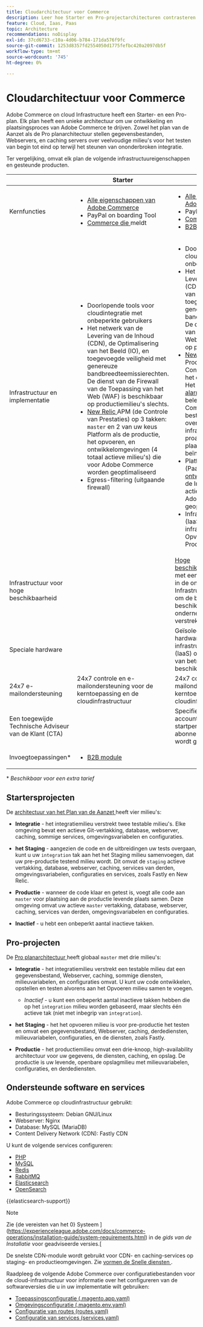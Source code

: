 ```yaml
---
title: Cloudarchitectuur voor Commerce
description: Leer hoe Starter en Pro-projectarchitecturen contrasteren voor Commerce op Cloud-infrastructuur.
feature: Cloud, Iaas, Paas
topic: Architecture
recommendations: noDisplay
exl-id: 37cd6733-c10a-4d06-b784-171da576f9fc
source-git-commit: 1253d8357fd2554050d1775fefbc420a2097db5f
workflow-type: tm+mt
source-wordcount: '745'
ht-degree: 0%

---
```


# Cloudarchitectuur voor Commerce

Adobe Commerce on cloud Infrastructure heeft een Starter- en een Pro-plan. Elk plan heeft een unieke architectuur om uw ontwikkeling en plaatsingsproces van Adobe Commerce te drijven. Zowel het plan van de Aanzet als de Pro planarchitectuur stellen gegevensbestanden, Webservers, en caching servers over veelvoudige milieu&#39;s voor het testen van begin tot eind op terwijl het steunen van ononderbroken integratie.

Ter vergelijking, omvat elk plan de volgende infrastructuureigenschappen en gesteunde producten.

|          | Starter | Pro |
| -------- | --------------------| ------------------ |
| Kernfuncties | <ul><li>[ Alle eigenschappen van Adobe Commerce ](https://experienceleague.adobe.com/docs/commerce-operations/release/features.html)</li><li>PayPal on boarding Tool</li><li>[ Commerce die ](https://business.adobe.com/products/magento/business-intelligence.html?_ga=2.85288604.442698376.1665067470-1322106587.1655147209) meldt</li></ul> | <ul><li>[ Alle eigenschappen van Adobe Commerce ](https://experienceleague.adobe.com/docs/commerce-operations/release/features.html)</li><li>PayPal on boarding Tool</li><li>[ Commerce die ](https://business.adobe.com/products/magento/business-intelligence.html?_ga=2.85288604.442698376.1665067470-1322106587.1655147209) meldt</li><li>[ B2B module ](https://business.adobe.com/products/magento/b2b-ecommerce.html?_ga=2.105948422.442698376.1665067470-1322106587.1655147209)</li></ul> |
| Infrastructuur en implementatie | <ul><li>Doorlopende tools voor cloudintegratie met onbeperkte gebruikers</li><li>Het netwerk van de Levering van de Inhoud (CDN), de Optimalisering van het Beeld (IO), en toegevoegde veiligheid met genereuze bandbreedteemissierechten. De dienst van de Firewall van de Toepassing van het Web (WAF) is beschikbaar op productiemilieu&#39;s slechts.</li><li>[ New Relic ](../monitor/new-relic-service.md) APM (de Controle van Prestaties) op 3 takken: `master` en 2 van uw keus <br> Platform als de productie, het opvoeren, en ontwikkelomgevingen (4 totaal actieve milieu&#39;s) die voor Adobe Commerce worden geoptimaliseerd</li><li>Egress-filtering (uitgaande firewall)</li></ul> | <ul><li>Doorlopende tools voor cloudintegratie met onbeperkte gebruikers</li><li>Het netwerk van de Levering van de Inhoud (CDN), de Optimalisering van het Beeld (IO), en toegevoegde veiligheid met genereuze bandbreedteemissierechten. De dienst van de Firewall van de Toepassing van het Web (WAF) is beschikbaar op productiemilieu&#39;s slechts.</li><li>[ New Relic ](../monitor/new-relic-service.md) Infrastructuur op Productie + APM (de Controle van Prestaties) op het opvoeren en productie. Het [ Beheerde alarmeringsbeleid ](../monitor/investigate-performance.md#monitor-performance-with-managed-alerts) voor het beleid van Adobe Commerce voert controle beste praktijken uit om u over toepassing en infrastructuurkwesties proactively mee te delen die plaatsprestaties beïnvloeden.</li><li>Platform als de dienst (PaaS) gebaseerde [ ontwikkelings ](pro-architecture.md#integration-environment) milieu&#39;s van de Integratie (2 totaal actieve milieu&#39;s) die voor Adobe Commerce worden geoptimaliseerd</li><li>Infrastructuur als dienst (IaaS) - specifieke virtuele infrastructuur voor het Opvoeren en van de Productie milieu&#39;s</li></ul> |
| Infrastructuur voor hoge beschikbaarheid | | [ Hoge beschikbaarheidsarchitectuur ](pro-architecture.md#redundant-hardware) met een drie-serveropstelling in de onderliggende Infrastructuur als dienst (IaaS) om de betrouwbaarheid en de beschikbaarheid van ondernemingskwaliteit te verstrekken |
| Speciale hardware | | Geïsoleerde en toegewijde hardware in de onderliggende infrastructuur als een dienst (IaaS) om nog hogere niveaus van betrouwbaarheid en beschikbaarheid te verstrekken |
| 24x7 e-mailondersteuning | 24x7 controle en e-mailondersteuning voor de kerntoepassing en de cloudinfrastructuur | 24x7 controle en e-mailondersteuning voor de kerntoepassing en de cloudinfrastructuur |
| Een toegewijde Technische Adviseur van de Klant (CTA) | | Specifiek technisch accountbeheer voor de eerste startperiode, vanaf uw abonnement tot uw eerste site wordt gestart |
| Invoegtoepassingen\* | <ul><li>[ B2B module ](https://business.adobe.com/products/magento/b2b-ecommerce.html)</li></ul> |

\* _Beschikbaar voor een extra tarief_

## Startersprojecten

De [ architectuur van het Plan van de Aanzet ](starter-architecture.md) heeft vier milieu&#39;s:

- **Integratie** - het integratiemilieu verstrekt twee testable milieu&#39;s. Elke omgeving bevat een actieve Git-vertakking, database, webserver, caching, sommige services, omgevingsvariabelen en configuraties.

- **het Staging** - aangezien de code en de uitbreidingen uw tests overgaan, kunt u uw `integration` tak aan het het Staging milieu samenvoegen, dat uw pre-productie testend milieu wordt. Dit omvat de `staging` actieve vertakking, database, webserver, caching, services van derden, omgevingsvariabelen, configuraties en services, zoals Fastly en New Relic.

- **Productie** - wanneer de code klaar en getest is, voegt alle code aan `master` voor plaatsing aan de productie levende plaats samen. Deze omgeving omvat uw actieve `master` vertakking, database, webserver, caching, services van derden, omgevingsvariabelen en configuraties.

- **Inactief** - u hebt een onbeperkt aantal inactieve takken.

## Pro-projecten

De [ Pro planarchitectuur ](pro-architecture.md) heeft globaal `master` met drie milieu&#39;s:

- **Integratie** - het integratiemilieu verstrekt een testable milieu dat een gegevensbestand, Webserver, caching, sommige diensten, milieuvariabelen, en configuraties omvat. U kunt uw code ontwikkelen, opstellen en testen alvorens aan het Opvoeren milieu samen te voegen.

   - _Inactief_ - u kunt een onbeperkt aantal inactieve takken hebben die op het `integration` milieu worden gebaseerd, maar slechts één actieve tak (niet met inbegrip van `integration`).

- **het Staging** - het het opvoeren milieu is voor pre-productie het testen en omvat een gegevensbestand, Webserver, caching, derdediensten, milieuvariabelen, configuraties, en de diensten, zoals Fastly.

- **Productie** - het productiemilieu omvat een drie-knoop, high-availability architectuur voor uw gegevens, de diensten, caching, en opslag. De productie is uw levende, openbare opslagmilieu met milieuvariabelen, configuraties, en derdediensten.

## Ondersteunde software en services

Adobe Commerce op cloudinfrastructuur gebruikt:

- Besturingssysteem: Debian GNU/Linux
- Webserver: Nginx
- Database: MySQL (MariaDB)
- Content Delivery Network (CDN): Fastly CDN

U kunt de volgende services configureren:

- [PHP](../application/php-settings.md)
- [MySQL](../services/mysql.md)
- [Redis](../services/redis.md)
- [RabbitMQ](../services/rabbitmq.md)
- [Elasticsearch](../services/elasticsearch.md)
- [OpenSearch](../services/opensearch.md)

{{elasticsearch-support}}

>[!NOTE]
>
>Zie {de vereisten van het 0} Systeem ](https://experienceleague.adobe.com/docs/commerce-operations/installation-guide/system-requirements.html) in de _gids van de Installatie_ voor geadviseerde versies.[

De snelste CDN-module wordt gebruikt voor CDN- en caching-services op staging- en productieomgevingen. Zie [ vormen de Snelle diensten ](../cdn/fastly.md).

Raadpleeg de volgende Adobe Commerce over configuratiebestanden voor de cloud-infrastructuur voor informatie over het configureren van de softwareversies die u in uw implementatie wilt gebruiken:

- [Toepassingsconfiguratie (.magento.app.yaml)](../application/configure-app-yaml.md)
- [Omgevingsconfiguratie (.magento.env.yaml)](../environment/configure-env-yaml.md)
- [Configuratie van routes (routes.yaml)](../routes/routes-yaml.md)
- [Configuratie van services (services.yaml)](../services/services-yaml.md)
